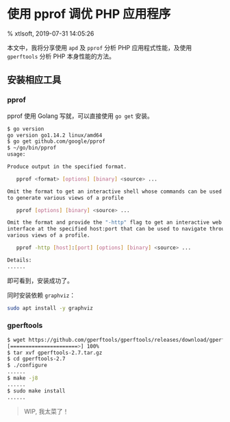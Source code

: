 # 使用 pprof 调优 PHP 应用程序

% xtlsoft, 2019-07-31 14:05:26

本文中，我将分享使用 `apd` 及 `pprof` 分析 PHP 应用程式性能，及使用 `gperftools` 分析 PHP 本身性能的方法。

## 安装相应工具

### pprof

pprof 使用 Golang 写就，可以直接使用 `go get` 安装。

```bash
$ go version
go version go1.14.2 linux/amd64
$ go get github.com/google/pprof
$ ~/go/bin/pprof
usage:

Produce output in the specified format.

   pprof <format> [options] [binary] <source> ...

Omit the format to get an interactive shell whose commands can be used
to generate various views of a profile

   pprof [options] [binary] <source> ...

Omit the format and provide the "-http" flag to get an interactive web
interface at the specified host:port that can be used to navigate through
various views of a profile.

   pprof -http [host]:[port] [options] [binary] <source> ...

Details:
......
```

即可看到，安装成功了。

同时安装依赖 `graphviz`：

```bash
sudo apt install -y graphviz
```

### gperftools

```bash
$ wget https://github.com/gperftools/gperftools/releases/download/gperftools-2.7/gperftools-2.7.tar.gz
[======================>] 100%
$ tar xvf gperftools-2.7.tar.gz
$ cd gperftools-2.7
$ ./configure
......
$ make -j8
......
$ sudo make install
......
```

> WIP, 我太菜了！
